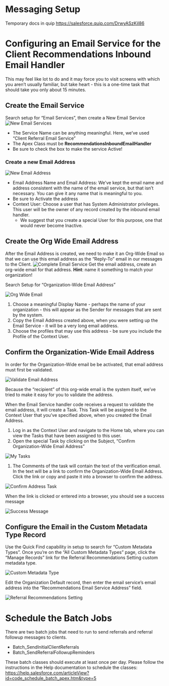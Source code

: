 # Messaging Setup

Temporary docs in quip
<https://salesforce.quip.com/DrwyASzKil86>

# Configuring an Email Service for the Client Recommendations Inbound Email Handler

This may feel like lot to do and it may force you to visit screens with which you aren’t usually familiar, but take heart - this is a one-time task that should take you only about 15 minutes.

## Create the Email Service

Search setup for “Email Services”, then create a New Email Service
<img alt="New Email Services" src="https://raw.githubusercontent.com/Salesforce-org-Impact-Labs/01HousingandHomelessness/f2b468ebdbab7af8014edfb96ab8c299f129a42e/docs/images/New_Email_Service.png">

* The Service Name can be anything meaningful. Here, we’ve used “Client Referral Email Service”
* The Apex Class must be **RecommendationsInboundEmailHandler**
* Be sure to check the box to make the service Active!

### Create a new Email Address

<img alt="New Email Address" src="https://raw.githubusercontent.com/Salesforce-org-Impact-Labs/01HousingandHomelessness/e26879b1ed4e5eac1ea75f8a7470171f25b3c998/docs/images/New_Email_Address.png">


* Email Address Name and Email Address: We’ve kept the email name and address consistent with the name of the email service, but that isn’t necessary. You can give it any name that is meaningful to you.
* Be sure to Activate the address
* Context User: Choose a user that has System Administrator privileges. This user will be the owner of any record created by the inbound email handler.
    * We suggest that you create a special User for this purpose, one that would never become Inactive.

## Create the Org Wide Email Address

After the Email Address is created, we need to make it an Org-Wide Email so that we can use this email address as the “Reply-To” email in our messages to the Client.
<img alt="Complete Email Service" src="https://raw.githubusercontent.com/Salesforce-org-Impact-Labs/01HousingandHomelessness/549b88e7011090585790152d3efcf8c5b7296899/docs/images/Complete_Email_Service.png">
Get the email address, create an org-wide email for that address. **Hint**: name it something to match your organization!

Search Setup for “Organization-Wide Email Address”

<img alt="Org Wide Email" src="https://raw.githubusercontent.com/Salesforce-org-Impact-Labs/01HousingandHomelessness/0afb930a541025b8ed67dec8d827c510a355034c/docs/images/Create_Org_Wide_Email.png">

1. Choose a meaningful Display Name - perhaps the name of your organization - this will appear as the Sender for messages that are sent by the system.
2. Copy the Email Address created above, when you were setting up the Email Service - it will be a very long email address.
3. Choose the profiles that may use this address - be sure you include the Profile of the Context User.

## Confirm the Organization-Wide Email Address

In order for the Organization-Wide email be be activated, that email address must first be validated.

<img alt="Validate Email Address" src="https://raw.githubusercontent.com/Salesforce-org-Impact-Labs/01HousingandHomelessness/3038a4fad16030a64ade1afff849dbd93c0f26c8/docs/images/Validate_Email_Address.png">

Because the “recipient” of this org-wide email is the system itself, we’ve tried to make it easy for you to validate the address.

When the Email Service handler code receives a request to validate the email address, it will create a Task. This Task will be assigned to the Context User that you’ve specified above, when you created the Email Address.


1. Log in as the Context User and navigate to the Home tab, where you can view the Tasks that have been assigned to this user.
2. Open the special Task by clicking on the Subject, “Confirm Organization-Wide Email Address”

<img alt="My Tasks" src="https://raw.githubusercontent.com/Salesforce-org-Impact-Labs/01HousingandHomelessness/29e4326b8c7a0af7460c32b12c69065b1161b7e6/docs/images/My_Tasks.png">

1. The Comments of the task will contain the text of the verification email. In the text will be a link to confirm the Organization-Wide Email Address. Click the link or copy and paste it into a browser to confirm the address.

<img alt="Confirm Address Task" src="https://raw.githubusercontent.com/Salesforce-org-Impact-Labs/01HousingandHomelessness/37a1434f10e3ace13d2b82e7e4c328f6d5c22ae4/docs/images/Confirm_Address_Task.png">

When the link is clicked or entered into a browser, you should see a success message

<img alt="Success Message" src="https://raw.githubusercontent.com/Salesforce-org-Impact-Labs/01HousingandHomelessness/48bb79badf73359649ef86a1101fe5bd176e50d2/docs/images/Confirm_Message.png">

## Configure the Email in the Custom Metadata Type Record

Use the Quick Find capability in setup to search for “Custom Metadata Types”. Once you’re on the “All Custom Metadata Types” page, click the “Manage Records” link for the Referral Recommendations Setting custom metadata type. 

<img alt="Custom Metadata Type" src="https://raw.githubusercontent.com/Salesforce-org-Impact-Labs/01HousingandHomelessness/282de7c81db1fde98e14fda74481067db3501d7f/docs/images/Custom_Metadata_Type.png">

Edit the Organization Default record, then enter the email service’s email address into the “Recommendations Email Service Address” field.

<img alt="Referral Recommendations Setting" src="https://raw.githubusercontent.com/Salesforce-org-Impact-Labs/01HousingandHomelessness/282de7c81db1fde98e14fda74481067db3501d7f/docs/images/Referral_Recommendations_Setting.png">

# Schedule the Batch Jobs

There are two batch jobs that need to run to send referrals and referral followup messages to clients.

* Batch_SendInitialClientReferrals
* Batch_SendReferralFollowupReminders

These batch classes should execute at least once per day. Please follow the instructions in the Help documentation to schedule the classes: https://help.salesforce.com/articleView?id=code_schedule_batch_apex.htm&type=5
